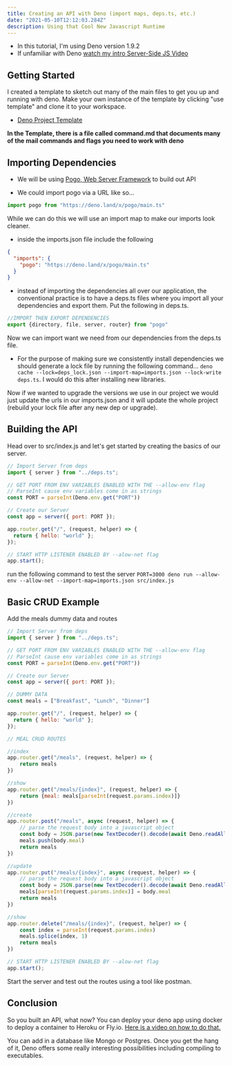 ```yaml
---
title: Creating an API with Deno (import maps, deps.ts, etc.)
date: "2021-05-10T12:12:03.284Z"
description: Using that Cool New Javascript Runtime
---
```


- In this tutorial, I'm using Deno version 1.9.2
- If unfamiliar with Deno [watch my intro Server-Side JS Video](https://youtu.be/nWjBkjyEJyY)

## Getting Started

I created a template to sketch out many of the main files to get you up and running with deno. Make your own instance of the template by clicking "use template" and clone it to your workspace.

- [Deno Project Template](https://github.com/Alex-Merced-Templates/DENO_TEMPLATE)

**In the Template, there is a file called command.md that documents many of the mail commands and flags you need to work with deno**

## Importing Dependencies

- We will be using [Pogo, Web Server Framework](https://deno.land/x/pogo@v0.5.2) to build out API

- We could import pogo via a URL like so...

```js
import pogo from "https://deno.land/x/pogo/main.ts"
```

While we can do this we will use an import map to make our imports look cleaner.

- inside the imports.json file include the following

```json
{
  "imports": {
    "pogo": "https://deno.land/x/pogo/main.ts"
  }
}
```

- instead of importing the dependencies all over our application, the conventional practice is to have a deps.ts files where you import all your dependencies and export them. Put the following in deps.ts.

```ts
//IMPORT THEN EXPORT DEPENDENCIES
export {directory, file, server, router} from "pogo"
```

Now we can import want we need from our dependencies from the deps.ts file.

- For the purpose of making sure we consistently install dependencies we should generate a lock file by running the following command... `deno cache --lock=deps_lock.json --import-map=imports.json --lock-write deps.ts`. I would do this after installing new libraries.

Now if we wanted to upgrade the versions we use in our project we would just update the urls in our imports.json and it will update the whole project (rebuild your lock file after any new dep or upgrade).

## Building the API

Head over to src/index.js and let's get started by creating the basics of our server.

```js
// Import Server from deps
import { server } from "../deps.ts";

// GET PORT FROM ENV VARIABLES ENABLED WITH THE --allow-env flag
// ParseInt cause env variables come in as strings
const PORT = parseInt(Deno.env.get("PORT"))

// Create our Server
const app = server({ port: PORT });

app.router.get("/", (request, helper) => {
  return { hello: "world" };
});

// START HTTP LISTENER ENABLED BY --alow-net flag
app.start();
```

run the following command to test the server
`PORT=3000 deno run --allow-env --allow-net --import-map=imports.json src/index.js`

## Basic CRUD Example

Add the meals dummy data and routes

```js
// Import Server from deps
import { server } from "../deps.ts";

// GET PORT FROM ENV VARIABLES ENABLED WITH THE --allow-env flag
// ParseInt cause env variables come in as strings
const PORT = parseInt(Deno.env.get("PORT"))

// Create our Server
const app = server({ port: PORT });

// DUMMY DATA
const meals = ["Breakfast", "Lunch", "Dinner"]

app.router.get("/", (request, helper) => {
  return { hello: "world" };
});

// MEAL CRUD ROUTES

//index
app.router.get("/meals", (request, helper) => {
    return meals
})

//show
app.router.get("/meals/{index}", (request, helper) => {
    return {meal: meals[parseInt(request.params.index)]}
})

//create
app.router.post("/meals", async (request, helper) => {
    // parse the request body into a javascript object
    const body = JSON.parse(new TextDecoder().decode(await Deno.readAll(request.body)));
    meals.push(body.meal)
    return meals
})

//update
app.router.put("/meals/{index}", async (request, helper) => {
    // parse the request body into a javascript object
    const body = JSON.parse(new TextDecoder().decode(await Deno.readAll(request.body)));
    meals[parseInt(request.params.index)] = body.meal
    return meals
})

//show
app.router.delete("/meals/{index}", (request, helper) => {
    const index = parseInt(request.params.index)
    meals.splice(index, 1)
    return meals
})

// START HTTP LISTENER ENABLED BY --alow-net flag
app.start();
```

Start the server and test out the routes using a tool like postman.

## Conclusion

So you built an API, what now? You can deploy your deno app using docker to deploy a container to Heroku or Fly.io. [Here is a video on how to do that.](https://www.youtube.com/watch?v=Fe4XdAiqaxI)

You can add in a database like Mongo or Postgres. Once you get the hang of it, Deno offers some really interesting possibilities including compiling to executables.